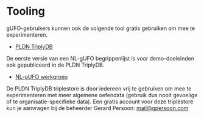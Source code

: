 # Tooling

gUFO-gebruikers kunnen ook de volgende tool gratis gebruiken om mee te experimenteren.

- [PLDN TriplyDB](https://data.pldn.nl/)

De eerste versie van een NL-gUFO begrippenlijst is voor demo-doeleinden ook gepubliceerd in de PLDN TriplyDB.

- [NL-gUFO werkgroep](https://data.pldn.nl/nl-gufo-wg/-/datasets)

De PLDN TriplyDB triplestore is door iedereen vrij te gebruiken om mee te experimenteren met meer algemene oefendata (gebruik dus nooit gevoelige of te organisatie-specifieke data). Een gratis account voor deze triplestore kun je aanvragen bij de beheerder Gerard Persoon: mail@gpersoon.com
